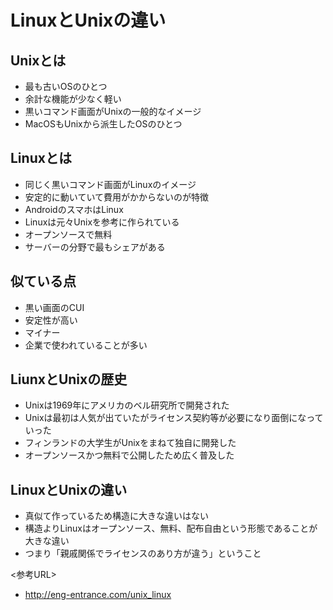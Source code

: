 # LinuxとUnixの違い
## Unixとは

- 最も古いOSのひとつ
- 余計な機能が少なく軽い
- 黒いコマンド画面がUnixの一般的なイメージ
- MacOSもUnixから派生したOSのひとつ

## Linuxとは

- 同じく黒いコマンド画面がLinuxのイメージ
- 安定的に動いていて費用がかからないのが特徴
- AndroidのスマホはLinux
- Linuxは元々Unixを参考に作られている
- オープンソースで無料
- サーバーの分野で最もシェアがある

## 似ている点

- 黒い画面のCUI
- 安定性が高い
- マイナー
- 企業で使われていることが多い

## LiunxとUnixの歴史

- Unixは1969年にアメリカのベル研究所で開発された
- Unixは最初は人気が出ていたがライセンス契約等が必要になり面倒になっていった
- フィンランドの大学生がUnixをまねて独自に開発した
- オープンソースかつ無料で公開したため広く普及した

## LinuxとUnixの違い

- 真似て作っているため構造に大きな違いはない
- 構造よりLinuxはオープンソース、無料、配布自由という形態であることが大きな違い
- つまり「親戚関係でライセンスのあり方が違う」ということ

<参考URL>
- http://eng-entrance.com/unix_linux
